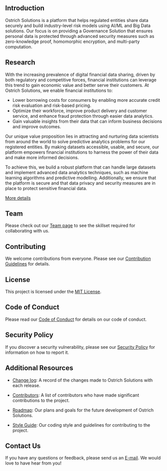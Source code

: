 ## Introduction

Ostrich Solutions is a platform that helps regulated entities share data securely and build industry-level risk models using AI/ML and Big Data solutions. Our focus is on providing a Governance Solution that ensures personal data is protected through advanced security measures such as zero-knowledge proof, homomorphic encryption, and multi-party computation.

## Research

With the increasing prevalence of digital financial data sharing, driven by both regulatory and competitive forces, financial institutions can leverage this trend to gain economic value and better serve their customers. At Ostrich Solutions, we enable financial institutions to:

- Lower borrowing costs for consumers by enabling more accurate credit risk evaluation and risk-based pricing.
- Optimize their workforce, improve product delivery and customer service, and enhance fraud protection through easier data analytics.
- Gain valuable insights from their data that can inform business decisions and improve outcomes.

Our unique value proposition lies in attracting and nurturing data scientists from around the world to solve predictive analytics problems for our registered entities. By making datasets accessible, usable, and secure, our platform empowers financial institutions to harness the power of their data and make more informed decisions.

To achieve this, we build a robust platform that can handle large datasets and implement advanced data analytics techniques, such as machine learning algorithms and predictive modelling. Additionally, we ensure that the platform is secure and that data privacy and security measures are in place to protect sensitive financial data.

[More details](https://drive.google.com/file/d/1pCPzJxAfy0Ab9A2G0TUY1yHUS0Lky1Of/view?usp=sharing "More details")

## Team

Please check out our [Team page](https://github.com/Mihir-Ai-lab/Ostrich_solutions/blob/main/Team.md) to see the skillset required for collaborating with us.

## Contributing

We welcome contributions from everyone. Please see our [Contribution Guidelines](CONTRIBUTING.md) for details.

## License

This project is licensed under the [MIT License](LICENSE).

## Code of Conduct

Please read our [Code of Conduct](CODE_OF_CONDUCT.md) for details on our code of conduct.

## Security Policy

If you discover a security vulnerability, please see our [Security Policy](SECURITY.md) for information on how to report it.

## Additional Resources

- [Change log](CHANGELOG.md): A record of the changes made to Ostrich Solutions with each release.

- [Contributors](CONTRIBUTORS.md): A list of contributors who have made significant contributions to the project.

- [Roadmap](ROADMAP.md): Our plans and goals for the future development of Ostrich Solutions.

- [Style Guide](STYLEGUIDE.md): Our coding style and guidelines for contributing to the project.

## Contact Us

If you have any questions or feedback, please send us an [E-mail](mailto:mihir@thedatascienceguy.info?subject=Questions%20or%20Feedback). We would love to have hear from you!

